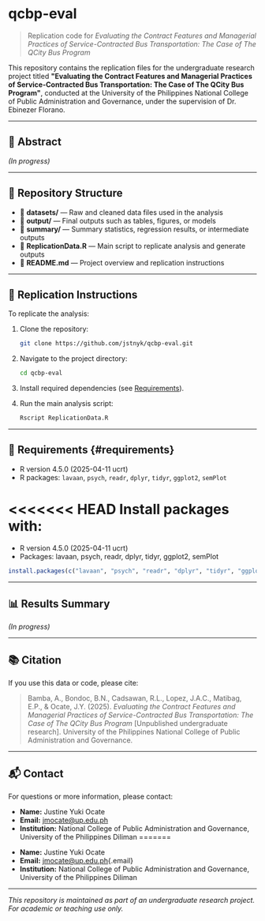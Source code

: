 # qcbp-eval

> Replication code for *Evaluating the Contract Features and Managerial Practices of Service-Contracted Bus Transportation: The Case of The QCity Bus Program*

This repository contains the replication files for the undergraduate research project titled **"Evaluating the Contract Features and Managerial Practices of Service-Contracted Bus Transportation: The Case of The QCity Bus Program"**, conducted at the University of the Philippines National College of Public Administration and Governance, under the supervision of Dr. Ebinezer Florano.

---

## 📄 Abstract

*(In progress)*

---

## 📁 Repository Structure

- 📂 **datasets/** — Raw and cleaned data files used in the analysis  
- 📂 **output/** — Final outputs such as tables, figures, or models  
- 📂 **summary/** — Summary statistics, regression results, or intermediate outputs  
- 📄 **ReplicationData.R** — Main script to replicate analysis and generate outputs  
- 📜 **README.md** — Project overview and replication instructions  

---

## 🔁 Replication Instructions

To replicate the analysis:

1. Clone the repository:
    ```bash
    git clone https://github.com/jstnyk/qcbp-eval.git
    ```
2. Navigate to the project directory:
    ```bash
    cd qcbp-eval
    ```
3. Install required dependencies (see [Requirements](#requirements)).

4. Run the main analysis script:
    ```bash
    Rscript ReplicationData.R
    ```

---

## 🧰 Requirements {#requirements}

- R version 4.5.0 (2025-04-11 ucrt)  
- R packages: `lavaan`, `psych`, `readr`, `dplyr`, `tidyr`, `ggplot2`, `semPlot`

<<<<<<< HEAD
Install packages with:
=======
-   R version 4.5.0 (2025-04-11 ucrt)
-   Packages: lavaan, psych, readr, dplyr, tidyr, ggplot2, semPlot

```r
install.packages(c("lavaan", "psych", "readr", "dplyr", "tidyr", "ggplot2", "semPlot"))
```

---

## 📊 Results Summary

*(In progress)*

---

## 📚 Citation

If you use this data or code, please cite:

> Bamba, A., Bondoc, B.N., Cadsawan, R.L., Lopez, J.A.C., Matibag, E.P., & Ocate, J.Y. (2025). *Evaluating the Contract Features and Managerial Practices of Service-Contracted Bus Transportation: The Case of The QCity Bus Program* \[Unpublished undergraduate research]. University of the Philippines National College of Public Administration and Governance.

---

## 📬 Contact

For questions or more information, please contact:

* **Name:** Justine Yuki Ocate
* **Email:** [jmocate@up.edu.ph](mailto:jmocate@up.edu.ph)
* **Institution:** National College of Public Administration and Governance, University of the Philippines Diliman
=======
-   **Name:** Justine Yuki Ocate
-   **Email:** [jmocate\@up.edu.ph](mailto:jmocate@up.edu.ph){.email}
-   **Institution:** National College of Public Administration and Governance, University of the Philippines Diliman

---

*This repository is maintained as part of an undergraduate research project. For academic or teaching use only.*